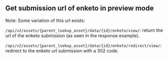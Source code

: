 ## Get submission url of enketo in preview mode

Note: Some variation of this url exists:

`/api/v2/assets/{parent_lookup_asset}/data/{id}/enketo/view/`: return the url of the enketo submission (as seen in the response example).

`/api/v2/assets/{parent_lookup_asset}/data/{id}/enketo/redirect/view/`: redirect to the enketo url submission with a 302 code.
